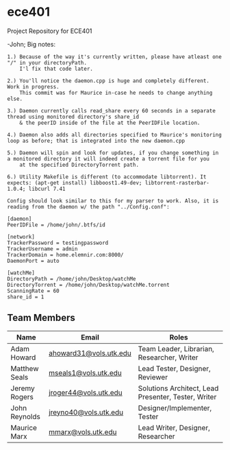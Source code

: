 ece401
======

Project Repository for ECE401

-John; Big notes:

	
	1.) Because of the way it's currently written, please have atleast one "/" in your directoryPath.
		I'l fix that code later.

	2.) You'll notice the daemon.cpp is huge and completely different. Work in progress.
		This commit was for Maurice in-case he needs to change anything else.

	3.) Daemon currently calls read_share every 60 seconds in a separate thread using monitored directory's share_id
		& the peerID inside of the file at the PeerIDFile location.

	4.) Daemon also adds all directories specified to Maurice's monitoring loop as before; that is integrated into the new daemon.cpp

	5.) Daemon will spin and look for updates, if you change something in a monitored directory it will indeed create a torrent file for you
		at the specified DirectoryTorrent path.

	6.) Utility Makefile is different (to accommodate libtorrent). It expects: (apt-get install) libboost1.49-dev; libtorrent-rasterbar-1.0.4; libcurl 7.41

	Config should look similar to this for my parser to work. Also, it is reading from the daemon w/ the path "../Config.conf":
	
	[daemon]
	PeerIDFile = /home/john/.btfs/id

	[network]
	TrackerPassword = testingpassword
	TrackerUsername = admin
	TrackerDomain = home.elemnir.com:8000/
	DaemonPort = auto

	[watchMe]
	DirectoryPath = /home/john/Desktop/watchMe
	DirectoryTorrent = /home/john/Desktop/watchMe.torrent
	ScanningRate = 60
	share_id = 1


## Team Members

| Name | Email | Roles |
|------|-------|-------|
| Adam Howard | ahoward31@vols.utk.edu | Team Leader, Librarian, Researcher, Writer |
| Matthew Seals | mseals1@vols.utk.edu | Lead Tester, Designer, Reviewer | 
| Jeremy Rogers | jroger44@vols.utk.edu | Solutions Architect, Lead Presenter, Tester, Writer |
| John Reynolds | jreyno40@vols.utk.edu | Designer/Implementer, Tester |
| Maurice Marx | mmarx@vols.utk.edu | Lead Writer, Designer, Researcher |

